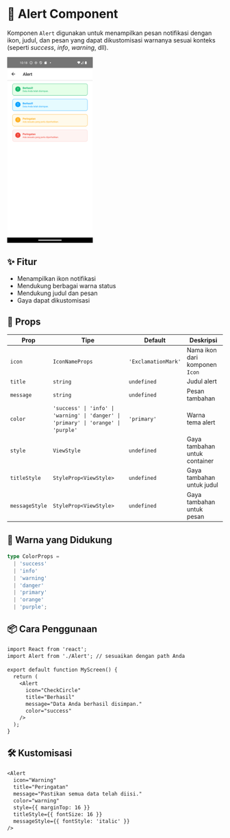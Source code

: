 # 📢 Alert Component

Komponen `Alert` digunakan untuk menampilkan pesan notifikasi dengan ikon, judul, dan pesan yang dapat dikustomisasi warnanya sesuai konteks (seperti *success*, *info*, *warning*, dll).

<img src="../../assets/doc/Alert/Alert.png" alt="Deskripsi Alt" width="200" />

## ✨ Fitur

- Menampilkan ikon notifikasi
- Mendukung berbagai warna status
- Mendukung judul dan pesan
- Gaya dapat dikustomisasi

## 🧱 Props

| Prop           | Tipe                                                                 | Default            | Deskripsi                                                                 |
|----------------|----------------------------------------------------------------------|---------------------|---------------------------------------------------------------------------|
| `icon`         | `IconNameProps`                                                      | `'ExclamationMark'`  | Nama ikon dari komponen `Icon`                                           |
| `title`        | `string`                                                             | `undefined`         | Judul alert                                                               |
| `message`      | `string`                                                             | `undefined`         | Pesan tambahan                                                            |
| `color`        | `'success' \| 'info' \| 'warning' \| 'danger' \| 'primary' \| 'orange' \| 'purple'` | `'primary'` | Warna tema alert                                                         |
| `style`        | `ViewStyle`                                                          | `undefined`         | Gaya tambahan untuk container                                             |
| `titleStyle`   | `StyleProp<ViewStyle>`                                               | `undefined`         | Gaya tambahan untuk judul                                                 |
| `messageStyle` | `StyleProp<ViewStyle>`                                               | `undefined`         | Gaya tambahan untuk pesan                                                 |

## 🎨 Warna yang Didukung

```ts
type ColorProps =
  | 'success'
  | 'info'
  | 'warning'
  | 'danger'
  | 'primary'
  | 'orange'
  | 'purple';
```

## 📦 Cara Penggunaan

```tsx
import React from 'react';
import Alert from './Alert'; // sesuaikan dengan path Anda

export default function MyScreen() {
  return (
    <Alert
      icon="CheckCircle"
      title="Berhasil"
      message="Data Anda berhasil disimpan."
      color="success"
    />
  );
}
```

## 🛠️ Kustomisasi

```tsx
<Alert
  icon="Warning"
  title="Peringatan"
  message="Pastikan semua data telah diisi."
  color="warning"
  style={{ marginTop: 16 }}
  titleStyle={{ fontSize: 16 }}
  messageStyle={{ fontStyle: 'italic' }}
/>
```

